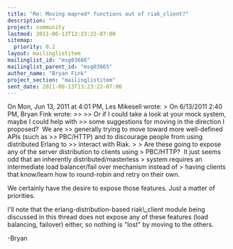 ```yaml
---
title: "Re: Moving mapred* functions out of riak_client?"
description: ""
project: community
lastmod: 2011-06-13T13:23:22-07:00
sitemap:
  priority: 0.2
layout: mailinglistitem
mailinglist_id: "msg03666"
mailinglist_parent_id: "msg03665"
author_name: "Bryan Fink"
project_section: "mailinglistitem"
sent_date: 2011-06-13T13:23:22-07:00
---
```



On Mon, Jun 13, 2011 at 4:01 PM, Les Mikesell  wrote:
&gt; On 6/13/2011 2:40 PM, Bryan Fink wrote:
&gt;&gt;
&gt;&gt; Or if I could take a look at your mock system, maybe I could help with
&gt;&gt; some suggestions for moving in the direction I proposed?  We are
&gt;&gt; generally trying to move toward more well-defined APIs (such as
&gt;&gt; PBC/HTTP) and to discourage people from using distributed Erlang to
&gt;&gt; interact with Riak.
&gt;
&gt; Are these going to expose any of the server distribution to clients using
&gt; PBC/HTTP?  It just seems odd that an inherently distributed/masterless
&gt; system requires an intermediate load balancer/fail over mechanism instead of
&gt; having clients that know/learn how to round-robin and retry on their own.

We certainly have the desire to expose those features. Just a matter
of priorities.

I'll note that the erlang-distribution-based riak\\_client module being
discussed in this thread does not expose any of these features (load
balancing, failover) either, so nothing is "lost" by moving to the
others.

-Bryan

